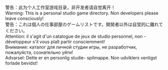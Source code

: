 警告：此为个人工作室游戏目录，非开发者请自觉离开！  
Warning: This is a personal studio game directory. Non developers please leave consciously!  
警告：これは個人の仕事部屋のゲームリストです。開発者以外は自覚的に離れてください。  
Attention: il s'agit d'un catalogue de jeux de studio personnel, non - développeur s'il vous plaît partir consciemment!  
Внимание: каталог для личной студии игры, не разработчик, пожалуйста, сознательно уйти!  
Advarsel: Dette er en personlig studie- spilmappe. Non udviklers venligst forlade bevidst!  
